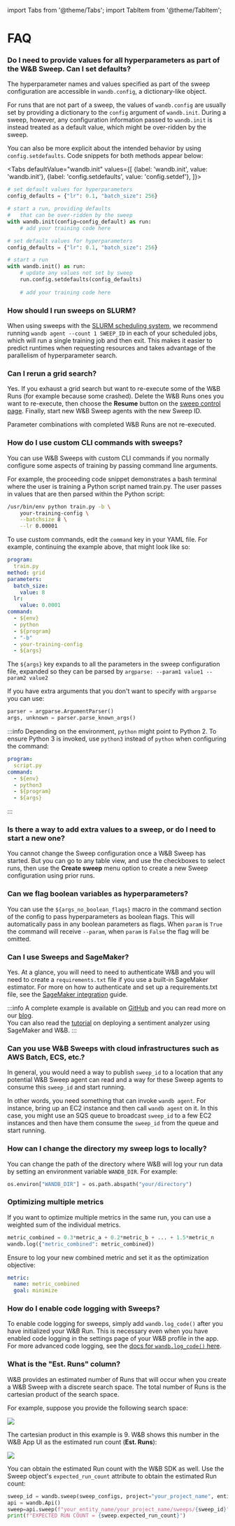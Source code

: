 import Tabs from '@theme/Tabs';
import TabItem from '@theme/TabItem';


# FAQ

### Do I need to provide values for all hyperparameters as part of the W&B Sweep. Can I set defaults?

The hyperparameter names and values specified as part of the sweep configuration are accessible in `wandb.config`, a dictionary-like object.

For runs that are not part of a sweep, the values of `wandb.config` are usually set by providing a dictionary to the `config` argument of `wandb.init`. During a sweep, however, any configuration information passed to `wandb.init` is instead treated as a default value, which might be over-ridden by the sweep.

You can also be more explicit about the intended behavior by using `config.setdefaults`. Code snippets for both methods appear below:

<Tabs
  defaultValue="wandb.init"
  values={[
    {label: 'wandb.init', value: 'wandb.init'},
    {label: 'config.setdefaults', value: 'config.setdef'},
  ]}>
  <TabItem value="wandb.init">

```python
# set default values for hyperparameters
config_defaults = {"lr": 0.1, "batch_size": 256}

# start a run, providing defaults
#   that can be over-ridden by the sweep
with wandb.init(config=config_default) as run:
    # add your training code here
```

  </TabItem>
  <TabItem value="config.setdef">

```python
# set default values for hyperparameters
config_defaults = {"lr": 0.1, "batch_size": 256}

# start a run
with wandb.init() as run:
    # update any values not set by sweep
    run.config.setdefaults(config_defaults)
    
    # add your training code here
```

  </TabItem>
</Tabs>

### How should I run sweeps on SLURM?

When using sweeps with the [SLURM scheduling system](https://slurm.schedmd.com/documentation.html), we recommend running `wandb agent --count 1 SWEEP_ID` in each of your scheduled jobs, which will run a single training job and then exit. This makes it easier to predict runtimes when requesting resources and takes advantage of the parallelism of hyperparameter search.

### Can I rerun a grid search?

Yes. If you exhaust a grid search but want to re-execute some of the W&B Runs (for example because some crashed). Delete the W&B Runs ones you want to re-execute, then choose the **Resume** button on the [sweep control page](./sweeps-ui.md). Finally, start new W&B Sweep agents with the new Sweep ID.

Parameter combinations with completed W&B Runs are not re-executed.

### How do I use custom CLI commands with sweeps?

You can use W&B Sweeps with custom CLI commands if you normally configure some aspects of training by passing command line arguments.

For example, the proceeding code snippet demonstrates a bash terminal where the user is training a Python script named train.py. The user passes in values that are then parsed within the Python script:

```bash
/usr/bin/env python train.py -b \
    your-training-config \
    --batchsize 8 \
    --lr 0.00001
```

To use custom commands, edit the `command` key in your YAML file. For example, continuing the example above, that might look like so:

```yaml
program:
  train.py
method: grid
parameters:
  batch_size:
    value: 8
  lr:
    value: 0.0001
command:
  - ${env}
  - python
  - ${program}
  - "-b"
  - your-training-config
  - ${args}
```

The `${args}` key expands to all the parameters in the sweep configuration file, expanded so they can be parsed by `argparse: --param1 value1 --param2 value2`

If you have extra arguments that you don't want to specify with `argparse` you can use:

```python
parser = argparse.ArgumentParser()
args, unknown = parser.parse_known_args()
```

:::info
Depending on the environment, `python` might point to Python 2. To ensure Python 3 is invoked, use `python3` instead of `python` when configuring the command:

```yaml
program:
  script.py
command:
  - ${env}
  - python3
  - ${program}
  - ${args}
```
:::

### Is there a way to add extra values to a sweep, or do I need to start a new one?

You cannot change the Sweep configuration once a W&B Sweep has started. But you can go to any table view, and use the checkboxes to select runs, then use the **Create sweep** menu option to create a new Sweep configuration using prior runs.

### Can we flag boolean variables as hyperparameters?

You can use the `${args_no_boolean_flags}` macro in the command section of the config to pass hyperparameters as boolean flags. This will automatically pass in any boolean parameters as flags. When `param` is `True` the command will receive `--param`, when `param` is `False` the flag will be omitted.

### Can I use Sweeps and SageMaker?

Yes. At a glance, you will need to need to authenticate W&B and you will need to create a `requirements.txt` file if you use a built-in SageMaker estimator. For more on how to authenticate and set up a requirements.txt file, see the [SageMaker integration](https://docs.wandb.ai/guides/integrations/other/sagemaker) guide.

:::info
A complete example is available on [GitHub](https://github.com/wandb/examples/tree/master/examples/pytorch/pytorch-cifar10-sagemaker) and you can read more on our [blog](https://wandb.ai/site/articles/running-sweeps-with-sagemaker).\
You can also read the [tutorial](https://wandb.ai/authors/sagemaker/reports/Deploy-Sentiment-Analyzer-Using-SageMaker-and-W-B--VmlldzoxODA1ODE) on deploying a sentiment analyzer using SageMaker and W&B.
:::

### Can you use W&B Sweeps with cloud infrastructures such as AWS Batch, ECS, etc.?

In general, you would need a way to publish `sweep_id` to a location that any potential W&B Sweep agent can read and a way for these Sweep agents to consume this `sweep_id` and start running.

In other words, you need something that can invoke `wandb agent`. For instance, bring up an EC2 instance and then call `wandb agent` on it. In this case, you might use an SQS queue to broadcast `sweep_id` to a few EC2 instances and then have them consume the `sweep_id` from the queue and start running.

### How can I change the directory my sweep logs to locally?

You can change the path of the directory where W&B will log your run data by setting an environment variable `WANDB_DIR`. For example:

```python
os.environ["WANDB_DIR"] = os.path.abspath("your/directory")
```

### Optimizing multiple metrics

If you want to optimize multiple metrics in the same run, you can use a weighted sum of the individual metrics.

```python
metric_combined = 0.3*metric_a + 0.2*metric_b + ... + 1.5*metric_n
wandb.log({"metric_combined": metric_combined})
```

Ensure to log your new combined metric and set it as the optimization objective:

```yaml
metric:
  name: metric_combined
  goal: minimize
```

### How do I enable code logging with Sweeps?

To enable code logging for sweeps, simply add `wandb.log_code()` after you have initialized your W&B Run. This is necessary even when you have enabled code logging in the settings page of your W&B profile in the app. For more advanced code logging, see the [docs for `wandb.log_code()` here](https://docs.wandb.ai/ref/python/run#log\_code).

### What is the "Est. Runs" column?

W&B provides an estimated number of Runs that will occur when you create a W&B Sweep with a discrete search space. The total number of Runs is the cartesian product of the search space.

For example, suppose you provide the following search space:

![](../../../static/images/sweeps/sweeps_faq_whatisestruns_1.png)

The cartesian product in this example is 9. W&B shows this number in the W&B App UI as the estimated run count (**Est. Runs**):

![](../../../static/images/sweeps/spaces_sweeps_faq_whatisestruns_2.webp)


You can obtain the estimated Run count with the W&B SDK as well. Use the Sweep object's `expected_run_count` attribute to obtain the estimated Run count:

```python
sweep_id = wandb.sweep(sweep_configs, project="your_project_name", entity='your_entity_name')
api = wandb.Api()
sweep=api.sweep(f"your_entity_name/your_project_name/sweeps/{sweep_id}")
print(f"EXPECTED RUN COUNT = {sweep.expected_run_count}")
```